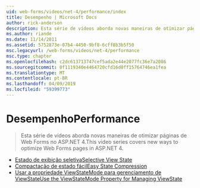 ```yaml
---
uid: web-forms/videos/net-4/performance/index
title: Desempenho | Microsoft Docs
author: rick-anderson
description: Esta série de vídeos aborda novas maneiras de otimizar páginas de Web Forms no ASP.NET 4.
ms.author: riande
ms.date: 11/14/2011
ms.assetid: 5752873e-07b4-4450-9bf8-6cff8b3b5f50
msc.legacyurl: /web-forms/videos/net-4/performance
msc.type: chapter
ms.openlocfilehash: c2dc613713747cef5ada2e44e2077fc36e7a2086
ms.sourcegitcommit: 0f1119340e4464720cfd16d0ff15764746ea1fea
ms.translationtype: MT
ms.contentlocale: pt-BR
ms.lasthandoff: 04/09/2019
ms.locfileid: "59399773"
---
```

# <a name="performance"></a><span data-ttu-id="500ff-103">Desempenho</span><span class="sxs-lookup"><span data-stu-id="500ff-103">Performance</span></span>

> <span data-ttu-id="500ff-104">Esta série de vídeos aborda novas maneiras de otimizar páginas de Web Forms no ASP.NET 4.</span><span class="sxs-lookup"><span data-stu-id="500ff-104">This video series covers new ways to optimize Web Forms pages in ASP.NET 4.</span></span>


- [<span data-ttu-id="500ff-105">Estado de exibição seletiva</span><span class="sxs-lookup"><span data-stu-id="500ff-105">Selective View State</span></span>](aspnet-4-quick-hit-selective-view-state.md)
- [<span data-ttu-id="500ff-106">Compactação de estado fácil</span><span class="sxs-lookup"><span data-stu-id="500ff-106">Easy State Compression</span></span>](aspnet-4-quick-hit-easy-state-compression.md)
- [<span data-ttu-id="500ff-107">Usar a propriedade ViewStateMode para gerenciamento de ViewState</span><span class="sxs-lookup"><span data-stu-id="500ff-107">Use the ViewStateMode Property for Managing ViewState</span></span>](how-do-i-use-the-viewstatemode-property-for-managing-viewstate.md)
